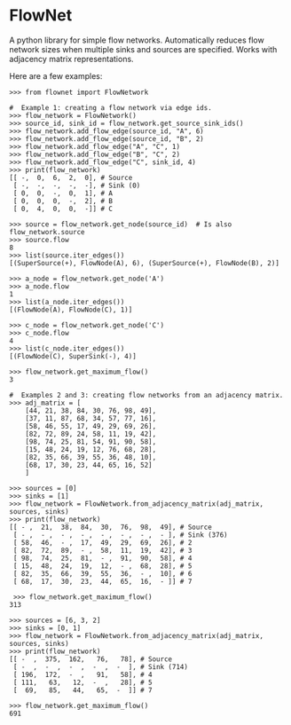 # FlowNet
A python library for simple flow networks. Automatically reduces flow network sizes when multiple sinks and sources are specified. Works with adjacency matrix representations.

Here are a few examples:


    >>> from flownet import FlowNetwork
    
    #  Example 1: creating a flow network via edge ids.
    >>> flow_network = FlowNetwork()
    >>> source_id, sink_id = flow_network.get_source_sink_ids()
    >>> flow_network.add_flow_edge(source_id, "A", 6)
    >>> flow_network.add_flow_edge(source_id, "B", 2)
    >>> flow_network.add_flow_edge("A", "C", 1)
    >>> flow_network.add_flow_edge("B", "C", 2)
    >>> flow_network.add_flow_edge("C", sink_id, 4)
    >>> print(flow_network)
    [[ -,  0,  6,  2,  0], # Source
     [ -,  -,  -,  -,  -], # Sink (0)
     [ 0,  0,  -,  0,  1], # A
     [ 0,  0,  0,  -,  2], # B
     [ 0,  4,  0,  0,  -]] # C

    >>> source = flow_network.get_node(source_id)  # Is also flow_network.source
    >>> source.flow
    8
    >>> list(source.iter_edges())
    [(SuperSource(+), FlowNode(A), 6), (SuperSource(+), FlowNode(B), 2)]

    >>> a_node = flow_network.get_node('A')
    >>> a_node.flow
    1
    >>> list(a_node.iter_edges())
    [(FlowNode(A), FlowNode(C), 1)]

    >>> c_node = flow_network.get_node('C')
    >>> c_node.flow
    4
    >>> list(c_node.iter_edges())
    [(FlowNode(C), SuperSink(-), 4)]

    >>> flow_network.get_maximum_flow()
    3

    #  Examples 2 and 3: creating flow networks from an adjacency matrix.
    >>> adj_matrix = [
        [44, 21, 38, 84, 30, 76, 98, 49],
        [37, 11, 87, 68, 34, 57, 77, 16],
        [58, 46, 55, 17, 49, 29, 69, 26],
        [82, 72, 89, 24, 58, 11, 19, 42],
        [98, 74, 25, 81, 54, 91, 90, 58],
        [15, 48, 24, 19, 12, 76, 68, 28],
        [82, 35, 66, 39, 55, 36, 48, 10],
        [68, 17, 30, 23, 44, 65, 16, 52]
        ]

    >>> sources = [0]
    >>> sinks = [1]
    >>> flow_network = FlowNetwork.from_adjacency_matrix(adj_matrix, sources, sinks)
    >>> print(flow_network)
    [[ - ,  21,  38,  84,  30,  76,  98,  49], # Source
     [ - ,  - ,  - ,  - ,  - ,  - ,  - ,  - ], # Sink (376)
     [ 58,  46,  - ,  17,  49,  29,  69,  26], # 2
     [ 82,  72,  89,  - ,  58,  11,  19,  42], # 3
     [ 98,  74,  25,  81,  - ,  91,  90,  58], # 4
     [ 15,  48,  24,  19,  12,  - ,  68,  28], # 5
     [ 82,  35,  66,  39,  55,  36,  - ,  10], # 6
     [ 68,  17,  30,  23,  44,  65,  16,  - ]] # 7

     >>> flow_network.get_maximum_flow()
    313

    >>> sources = [6, 3, 2]
    >>> sinks = [0, 1]
    >>> flow_network = FlowNetwork.from_adjacency_matrix(adj_matrix, sources, sinks)
    >>> print(flow_network)
    [[ -  ,  375,  162,   76,   78], # Source
     [ -  ,  -  ,  -  ,  -  ,  -  ], # Sink (714)
     [ 196,  172,  -  ,   91,   58], # 4
     [ 111,   63,   12,  -  ,   28], # 5
     [  69,   85,   44,   65,  -  ]] # 7

    >>> flow_network.get_maximum_flow()
    691
